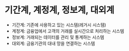 # 기간계, 계정계, 정보계, 대외계

* 기간계: 기존에 사용하고 있는 시스템(레거시 시스템)
* 계정계: 금융업에서 고객의 거래를 실시간으로 처리하는 시스템
* 정보계: 거래되는 데이터를 관리 및 통계하는 시스템
* 대외계: 금융기관의 대내 망을 연결하는 시스템
